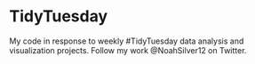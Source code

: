 # TidyTuesday
My code in response to weekly #TidyTuesday data analysis and visualization projects. Follow my work @NoahSilver12 on Twitter.


